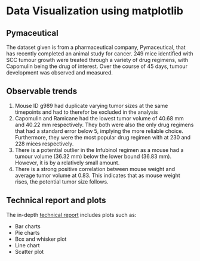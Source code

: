 # Data Visualization using matplotlib

## Pymaceutical

 The dataset given is from a pharmaceutical company, Pymaceutical, that has recently completed an animal study for cancer.
 249 mice identified with SCC tumour growth were treated through a variety of drug regimens, with Capomulin being the drug of interest.
 Over the course of 45 days, tumour development was observed and measured.
 
 ## Observable trends
 
1. Mouse ID g989 had duplicate varying tumor sizes at the same timepoints and had to therefor be excluded in the analysis
2. Capomulin and Ramicane had the lowest tumor volume of 40.68 mm and 40.22 mm respectively. 
They both were also the only drug regimens that had a standard error below 5, implying the more reliable choice. 
Furthermore, they were the most popular drug regimen with at 230 and 228 mices respectively.
3. There is a potential outlier in the Infubinol regimen as a mouse had a tumour volume (36.32 mm) below the lower bound (36.83 mm). 
However, it is by a relatively small amount.
4. There is a strong positive correlation between mouse weight and average tumor volume at 0.83. 
This indicates that as mouse weight rises, the potential tumor size follows.

## Technical report and plots

The in-depth [technical report](https://github.com/macadyls/Data-Visualization-matplotlib/blob/main/pymaceuticals.ipynb) includes plots such as:
- Bar charts
- Pie charts
- Box and whisker plot
- Line chart
- Scatter plot
